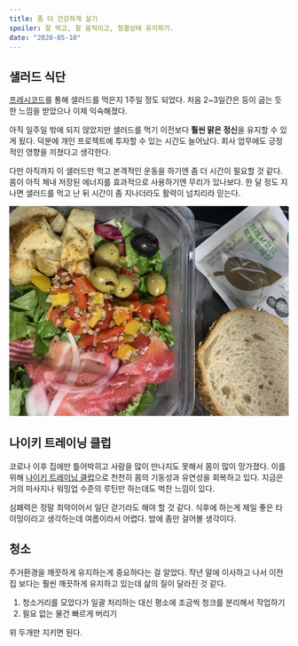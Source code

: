 ```yaml
---
title: 좀 더 건강하게 살기
spoiler: 잘 먹고, 잘 움직이고, 청결상태 유지하기.
date: "2020-05-10"
---
```


## 샐러드 식단

[프레시코드](https://www.freshcode.me/)를 통해 샐러드를 먹은지 1주일 정도 되었다.
처음 2~3일간은 등이 굽는 듯한 느낌을 받았으나 이제 익숙해졌다.

아직 일주일 밖에 되지 않았지만 샐러드를 먹기 이전보다 **훨씬 맑은 정신**을 유지할 수 있게 됬다.
덕분에 개인 프로젝트에 투자할 수 있는 시간도 늘어났다.
회사 업무에도 긍정적인 영향을 끼쳤다고 생각한다.

다만 아직까지 이 샐러드만 먹고 본격적인 운동을 하기엔 좀 더 시간이 필요할 것 같다.
몸이 아직 체내 저장된 에너지를 효과적으로 사용하기엔 무리가 있나보다.
한 달 정도 지나면 샐러드를 먹고 난 뒤 시간이 좀 지나더라도 활력이 넘치리라 믿는다.

![salad](./salad.jpeg)

## 나이키 트레이닝 클럽

코로나 이후 집에만 틀어박히고 사람을 많이 만나지도 못해서 몸이 많이 망가졌다.
이를 위해 [나이키 트레이닝 클럽](https://apps.apple.com/kr/app/nike-training-club/id301521403)으로 천천히 몸의 기동성과 유연성을 회복하고 있다.
지금은 거의 마사지나 워밍업 수준의 루틴만 하는데도 벅찬 느낌이 있다.

심폐력은 정말 최악이어서 일단 걷기라도 해야 할 것 같다.
식후에 하는게 제일 좋은 타이밍이라고 생각하는데 여름이라서 어렵다.
밤에 좀만 걸어볼 생각이다.

## 청소

주거환경을 깨끗하게 유지하는게 중요하다는 걸 알았다.
작년 말에 이사하고 나서 이전 집 보다는 훨씬 깨끗하게 유지하고 있는데
삶의 질이 달라진 것 같다.

1. 청소거리를 모았다가 일괄 처리하는 대신 평소에 조금씩 청크를 분리해서 작업하기
2. 필요 없는 물건 빠르게 버리기

위 두개만 지키면 된다.
